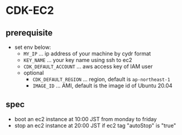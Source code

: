 # CDK-EC2

## prerequisite
- set env below:
  - `MY_IP` ... ip address of your machine by cydr format
  - `KEY_NAME` ... your key name using ssh to ec2
  - `CDK_DEFAULT_ACCOUNT` ... aws access key of IAM user 
  - optional
    - `CDK_DEFAULT_REGION` ... region, default is `ap-northeast-1`
    - `IMAGE_ID` ... AMI, default is the image id of Ubuntu 20.04 

## spec
- boot an ec2 instance at 10:00 JST from monday to friday
- stop an ec2 instance at 20:00 JST if ec2 tag "autoStop" is "true"
